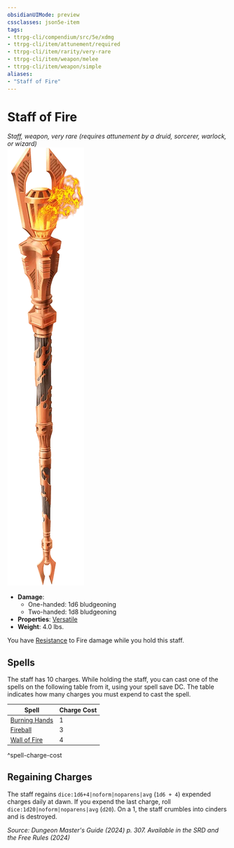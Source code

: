```yaml
---
obsidianUIMode: preview
cssclasses: json5e-item
tags:
- ttrpg-cli/compendium/src/5e/xdmg
- ttrpg-cli/item/attunement/required
- ttrpg-cli/item/rarity/very-rare
- ttrpg-cli/item/weapon/melee
- ttrpg-cli/item/weapon/simple
aliases: 
- "Staff of Fire"
---
```

# Staff of Fire
*Staff, weapon, very rare (requires attunement by a druid, sorcerer, warlock, or wizard)*  
![](Інструменти%20ДМ/CLI/items/img/staff-of-fire.webp#right)

- **Damage**:
  - One-handed: 1d6 bludgeoning
  - Two-handed: 1d8 bludgeoning
- **Properties**: [Versatile](Інструменти%20ДМ/CLI/rules/item-properties.md#Versatile)
- **Weight**: 4.0 lbs.

You have [Resistance](Інструменти%20ДМ/CLI/rules/variant-rules/resistance-xphb.md) to Fire damage while you hold this staff.

## Spells

The staff has 10 charges. While holding the staff, you can cast one of the spells on the following table from it, using your spell save DC. The table indicates how many charges you must expend to cast the spell.

| Spell | Charge Cost |
|-------|-------------|
| [Burning Hands](Інструменти%20ДМ/CLI/spells/burning-hands-xphb.md) | 1 |
| [Fireball](Інструменти%20ДМ/CLI/spells/fireball-xphb.md) | 3 |
| [Wall of Fire](Інструменти%20ДМ/CLI/spells/wall-of-fire-xphb.md) | 4 |
^spell-charge-cost

## Regaining Charges

The staff regains `dice:1d6+4|noform|noparens|avg` (`1d6 + 4`) expended charges daily at dawn. If you expend the last charge, roll `dice:1d20|noform|noparens|avg` (`d20`). On a 1, the staff crumbles into cinders and is destroyed.

*Source: Dungeon Master's Guide (2024) p. 307. Available in the <span title='Systems Reference Document (5.2)'>SRD</span> and the Free Rules (2024)*